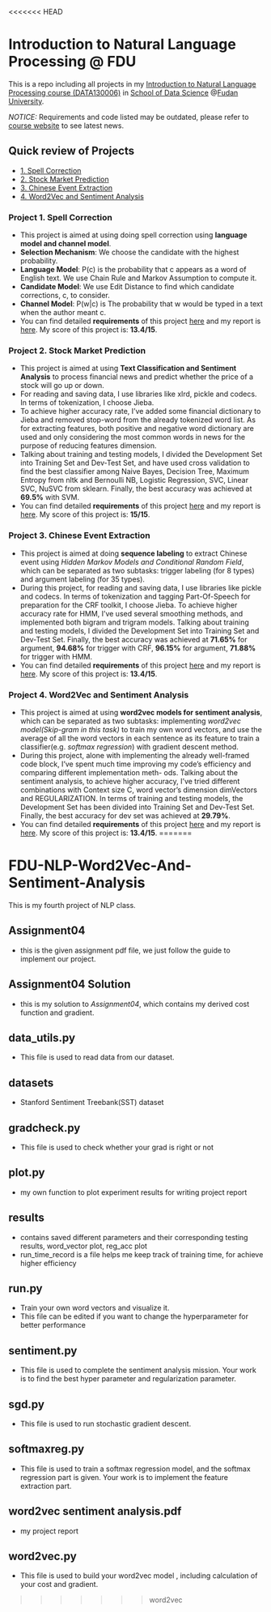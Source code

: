 <<<<<<< HEAD
# Introduction to Natural Language Processing @ FDU

This is a repo including all projects in my [Introduction to Natural Language Processing course (DATA130006)](http://www.sdspeople.fudan.edu.cn/zywei/DATA130006/index.html) in [School of Data Science](http://www.sds.fudan.edu.cn/wp/) @[Fudan University](http://www.fudan.edu.cn/2016/index.html).

*NOTICE:* Requirements and code listed may be outdated, please refer to [course website](http://www.sdspeople.fudan.edu.cn/zywei/DATA130006/index.html) to see latest news.

## Quick review of Projects

- [1. Spell Correction](#1)
- [2. Stock Market Prediction](#2)
- [3. Chinese Event Extraction](#3)
- [4. Word2Vec and Sentiment Analysis](#4)



<h3 id="1">Project 1. Spell Correction</h3>

- This project is aimed at using doing spell correction using **language model and channel model**. 
- **Selection Mechanism**: We choose the candidate with the highest probability. 
- **Language Model**: P(c) is the probability that c appears as a word of English text. We use Chain Rule and Markov Assumption to compute it. 
- **Candidate Model**: We use Edit Distance to find which candidate corrections, c, to consider. 
- **Channel Model**: P(w|c) is The probability that w would be typed in a text when the author meant c. 
- You can find detailed **requirements** of this project [here](https://github.com/Rshcaroline/FDU-NLP-Stock-Market-Prediction/blob/master/Project%201.%20Spell%20Correction/files%20and%20report/requirements.pdf) and my report is [here](https://github.com/Rshcaroline/FDU-NLP-Stock-Market-Prediction/blob/master/Project%201.%20Spell%20Correction/files%20and%20report/requirements.pdf). My score of this project is: **13.4/15**.





<h3 id="2">Project 2. Stock Market Prediction</h3>

- This project is aimed at using **Text Classification and Sentiment Analysis** to process financial news and predict whether the price of a stock will go up or down. 
- For reading and saving data, I use libraries like xlrd, pickle and codecs. In terms of tokenization, I choose Jieba. 
- To achieve higher accuracy rate, I’ve added some financial dictionary to Jieba and removed stop-word from the already tokenized word list. As for extracting features, both positive and negative word dictionary are used and only considering the most common words in news for the purpose of reducing features dimension. 
- Talking about training and testing models, I divided the Development Set into Training Set and Dev-Test Set, and have used cross validation to find the best classifier among Naive Bayes, Decision Tree, Maximum Entropy from nltk and Bernoulli NB, Logistic Regression, SVC, Linear SVC, NuSVC from sklearn. Finally, the best accuracy was achieved at **69.5%** with SVM.
- You can find detailed **requirements** of this project [here](https://github.com/Rshcaroline/FDU-NLP-Stock-Market-Prediction/blob/master/Project%201.%20Spell%20Correction/files%20and%20report/requirements.pdf) and my report is [here](https://github.com/Rshcaroline/FDU-NLP-Stock-Market-Prediction/blob/master/Project%201.%20Spell%20Correction/files%20and%20report/requirements.pdf). My score of this project is: **15/15**.





<h3 id="3">Project 3. Chinese Event Extraction</h3>

- This project is aimed at doing **sequence labeling** to extract Chinese event using *Hidden Markov Models and Conditional Random Field*, which can be separated as two subtasks: trigger labeling (for 8 types) and argument labeling (for 35 types). 
- During this project, for reading and saving data, I use libraries like pickle and codecs. In terms of tokenization and tagging Part-Of-Speech for preparation for the CRF toolkit, I choose Jieba. To achieve higher accuracy rate for HMM, I’ve used several smoothing methods, and implemented both bigram and trigram models. Talking about training and testing models, I divided the Development Set into Training Set and Dev-Test Set. Finally, the best accuracy was achieved at **71.65%** for argument, **94.68%** for trigger with CRF, **96.15%** for argument, **71.88%** for trigger with HMM.
- You can find detailed **requirements** of this project [here](https://github.com/Rshcaroline/FDU-NLP-Stock-Market-Prediction/blob/master/Project%201.%20Spell%20Correction/files%20and%20report/requirements.pdf) and my report is [here](https://github.com/Rshcaroline/FDU-NLP-Stock-Market-Prediction/blob/master/Project%201.%20Spell%20Correction/files%20and%20report/requirements.pdf). My score of this project is: **13.4/15**.





<h3 id="4">Project 4. Word2Vec and Sentiment Analysis</h3>

- This project is aimed at using **word2vec models for sentiment analysis**, which can be separated as two subtasks: implementing *word2vec model(Skip-gram in this task)* to train my own word vectors, and use the average of all the word vectors in each sentence as its feature to train a classifier(e.g. *softmax regression*) with gradient descent method. 
- During this project, alone with implementing the already well-framed code block, I’ve spent much time improving my code’s efficiency and comparing different implementation meth- ods. Talking about the sentiment analysis, to achieve higher accuracy, I’ve tried different combinations with Context size C, word vector’s dimension dimVectors and REGULARIZATION. In terms of training and testing models, the Development Set has been divided into Training Set and Dev-Test Set. Finally, the best accuracy for dev set was achieved at **29.79%**.
- You can find detailed **requirements** of this project [here](https://github.com/Rshcaroline/FDU-NLP-Stock-Market-Prediction/blob/master/Project%201.%20Spell%20Correction/files%20and%20report/requirements.pdf) and my report is [here](https://github.com/Rshcaroline/FDU-NLP-Stock-Market-Prediction/blob/master/Project%201.%20Spell%20Correction/files%20and%20report/requirements.pdf). My score of this project is: **13.4/15**.
=======
# FDU-NLP-Word2Vec-And-Sentiment-Analysis
This is my fourth project of NLP class.

## Assignment04

- this is the given assignment pdf file, we just follow the guide to implement our project.

## Assignment04 Solution

- this is my solution to *Assignment04*, which contains my derived cost function and gradient.

## data_utils.py

- This file is used to read data from our dataset. 

## datasets

- Stanford Sentiment Treebank(SST) dataset 

## gradcheck.py

- This file is used to check whether your grad is right or not 

## plot.py

- my own function to plot experiment results for writing project report

## results

- contains saved different parameters and  their corresponding testing results, word_vector plot, reg_acc plot
- run_time_record is a file helps me keep track of training time, for achieve higher efficiency 

## run.py

- Train your own word vectors and visualize it. 
- This file can be edited if you want to change the hyperparameter for better performance

## sentiment.py

- This file is used to complete the sentiment analysis mission. Your work is to find the best hyper parameter and regularization parameter.

## sgd.py

- This file is used to run stochastic gradient descent. 

## softmaxreg.py

- This file is used to train a softmax regression model, and the softmax regression part is given. Your work is to implement the feature extraction part. 

## word2vec sentiment analysis.pdf

- my project report

## word2vec.py

- This file is used to build your word2vec model , including calculation of your cost and gradient. 

>>>>>>> word2vec
